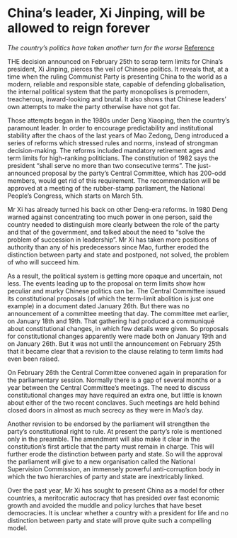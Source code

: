 # China’s leader, Xi Jinping, will be allowed to reign forever
*The country’s politics have taken another turn for the worse*
[Reference](https://www.economist.com/news/china/21737447-countrys-politics-have-taken-another-turn-worse-chinas-leader-xi-jinping-will-be)

THE decision announced on February 25th to scrap term limits for China’s president, Xi Jinping, pierces the veil of Chinese politics. It reveals that, at a time when the ruling Communist Party is presenting China to the world as a modern, reliable and responsible state, capable of defending globalisation, the internal political system that the party monopolises is premodern, treacherous, inward-looking and brutal. It also shows that Chinese leaders’ own attempts to make the party otherwise have not got far.

Those attempts began in the 1980s under Deng Xiaoping, then the country’s paramount leader. In order to encourage predictability and institutional stability after the chaos of the last years of Mao Zedong, Deng introduced a series of reforms which stressed rules and norms, instead of strongman decision-making. The reforms included mandatory retirement ages and term limits for high-ranking politicians. The constitution of 1982 says the president “shall serve no more than two consecutive terms”. The just-announced proposal by the party’s Central Committee, which has 200-odd members, would get rid of this requirement. The recommendation will be approved at a meeting of the rubber-stamp parliament, the National People’s Congress, which starts on March 5th.

Mr Xi has already turned his back on other Deng-era reforms. In 1980 Deng warned against concentrating too much power in one person, said the country needed to distinguish more clearly between the role of the party and that of the government, and talked about the need to “solve the problem of succession in leadership”. Mr Xi has taken more positions of authority than any of his predecessors since Mao, further eroded the distinction between party and state and postponed, not solved, the problem of who will succeed him.

As a result, the political system is getting more opaque and uncertain, not less. The events leading up to the proposal on term limits show how peculiar and murky Chinese politics can be. The Central Committee issued its constitutional proposals (of which the term-limit abolition is just one example) in a document dated January 26th. But there was no announcement of a committee meeting that day. The committee met earlier, on January 18th and 19th. That gathering had produced a communiqué about constitutional changes, in which few details were given. So proposals for constitutional changes apparently were made both on January 19th and on January 26th. But it was not until the announcement on February 25th that it became clear that a revision to the clause relating to term limits had even been raised.

On February 26th the Central Committee convened again in preparation for the parliamentary session. Normally there is a gap of several months or a year between the Central Committee’s meetings. The need to discuss constitutional changes may have required an extra one, but little is known about either of the two recent conclaves. Such meetings are held behind closed doors in almost as much secrecy as they were in Mao’s day.

Another revision to be endorsed by the parliament will strengthen the party’s constitutional right to rule. At present the party’s role is mentioned only in the preamble. The amendment will also make it clear in the constitution’s first article that the party must remain in charge. This will further erode the distinction between party and state. So will the approval the parliament will give to a new organisation called the National Supervision Commission, an immensely powerful anti-corruption body in which the two hierarchies of party and state are inextricably linked.

Over the past year, Mr Xi has sought to present China as a model for other countries, a meritocratic autocracy that has presided over fast economic growth and avoided the muddle and policy lurches that have beset democracies. It is unclear whether a country with a president for life and no distinction between party and state will prove quite such a compelling model.
